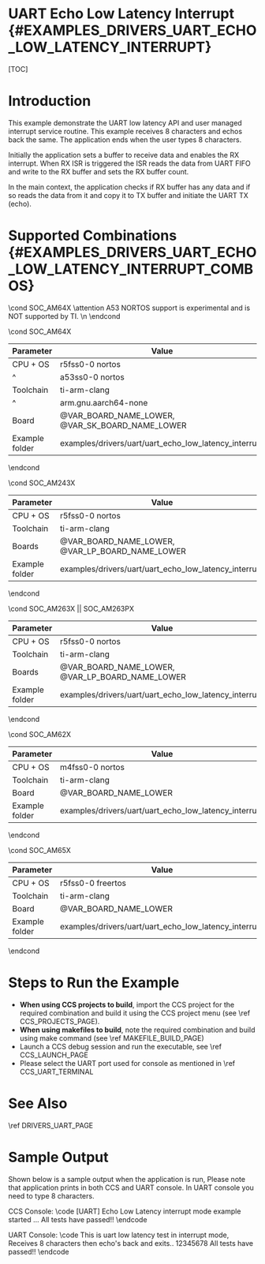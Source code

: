 # UART Echo Low Latency Interrupt {#EXAMPLES_DRIVERS_UART_ECHO_LOW_LATENCY_INTERRUPT}

[TOC]

# Introduction

This example demonstrate the UART low latency API and user managed interrupt
service routine.
This example receives 8 characters and echos back the same.
The application ends when the user types 8 characters.

Initially the application sets a buffer to receive data and enables the
RX interrupt. When RX ISR is triggered the ISR reads the data from UART
FIFO and write to the RX buffer and sets the RX buffer count.

In the main context, the application checks if RX buffer has any data
and if so reads the data from it and copy it to TX buffer and initiate the
UART TX (echo).

# Supported Combinations {#EXAMPLES_DRIVERS_UART_ECHO_LOW_LATENCY_INTERRUPT_COMBOS}

\cond SOC_AM64X
\attention A53 NORTOS support is experimental and is NOT supported by TI. \n
\endcond

\cond SOC_AM64X

 Parameter      | Value
 ---------------|-----------
 CPU + OS       | r5fss0-0 nortos
 ^              | a53ss0-0 nortos
 Toolchain      | ti-arm-clang
 ^              | arm.gnu.aarch64-none
 Board          | @VAR_BOARD_NAME_LOWER, @VAR_SK_BOARD_NAME_LOWER
 Example folder | examples/drivers/uart/uart_echo_low_latency_interrupt

\endcond

\cond SOC_AM243X

 Parameter      | Value
 ---------------|-----------
 CPU + OS       | r5fss0-0 nortos
 Toolchain      | ti-arm-clang
 Boards         | @VAR_BOARD_NAME_LOWER, @VAR_LP_BOARD_NAME_LOWER
 Example folder | examples/drivers/uart/uart_echo_low_latency_interrupt

\endcond

\cond SOC_AM263X || SOC_AM263PX

 Parameter      | Value
 ---------------|-----------
 CPU + OS       | r5fss0-0 nortos
 Toolchain      | ti-arm-clang
 Boards         | @VAR_BOARD_NAME_LOWER, @VAR_LP_BOARD_NAME_LOWER
 Example folder | examples/drivers/uart/uart_echo_low_latency_interrupt

\endcond

\cond SOC_AM62X

 Parameter      | Value
 ---------------|-----------
 CPU + OS       | m4fss0-0 nortos
 Toolchain      | ti-arm-clang
 Board          | @VAR_BOARD_NAME_LOWER
 Example folder | examples/drivers/uart/uart_echo_low_latency_interrupt

\endcond

\cond SOC_AM65X

 Parameter      | Value
 ---------------|-----------
 CPU + OS       | r5fss0-0 freertos
 Toolchain      | ti-arm-clang
 Board          | @VAR_BOARD_NAME_LOWER
 Example folder | examples/drivers/uart/uart_echo_low_latency_interrupt

\endcond

# Steps to Run the Example

- **When using CCS projects to build**, import the CCS project for the required combination
  and build it using the CCS project menu (see \ref CCS_PROJECTS_PAGE).
- **When using makefiles to build**, note the required combination and build using
  make command (see \ref MAKEFILE_BUILD_PAGE)
- Launch a CCS debug session and run the executable, see \ref CCS_LAUNCH_PAGE
- Please select the UART port used for console as mentioned in \ref CCS_UART_TERMINAL

# See Also

\ref DRIVERS_UART_PAGE

# Sample Output

Shown below is a sample output when the application is run,
Please note that application prints in both CCS and UART console.
In UART console you need to type 8 characters.

CCS Console:
\code
[UART] Echo Low Latency interrupt mode example started ...
All tests have passed!!
\endcode

UART Console:
\code
This is uart low latency test in interrupt mode, Receives 8 characters then echo's back and exits..
12345678
All tests have passed!!
\endcode
